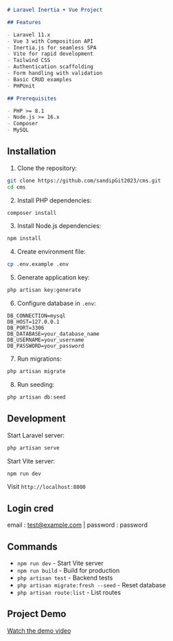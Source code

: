 ```markdown
# Laravel Inertia + Vue Project

## Features

- Laravel 11.x
- Vue 3 with Composition API
- Inertia.js for seamless SPA
- Vite for rapid development
- Tailwind CSS
- Authentication scaffolding
- Form handling with validation
- Basic CRUD examples
- PHPUnit

## Prerequisites

- PHP >= 8.1
- Node.js >= 16.x
- Composer
- MySQL

```
## Installation

1. Clone the repository:
```bash
git clone https://github.com/sandipGit2023/cms.git
cd cms
```

2. Install PHP dependencies:
```bash
composer install
```

3. Install Node.js dependencies:
```bash
npm install
```

4. Create environment file:
```bash
cp .env.example .env
```

5. Generate application key:
```bash
php artisan key:generate
```

6. Configure database in `.env`:
```
DB_CONNECTION=mysql
DB_HOST=127.0.0.1
DB_PORT=3306
DB_DATABASE=your_database_name
DB_USERNAME=your_username
DB_PASSWORD=your_password
```

7. Run migrations:
```bash
php artisan migrate
```

8. Run seeding:
```bash
php artisan db:seed
```

## Development

Start Laravel server:
```bash
php artisan serve
```

Start Vite server:
```bash
npm run dev
```

Visit `http://localhost:8000`

## Login cred

email : test@example.com |
password : password


## Commands

- `npm run dev` - Start Vite server
- `npm run build` - Build for production
- `php artisan test` - Backend tests
- `php artisan migrate:fresh --seed` - Reset database
- `php artisan route:list` - List routes

## Project Demo
[Watch the demo video](https://www.dropbox.com/scl/fi/nb64sf7ajccmvodp05q77/screen-capture-4.webm?rlkey=3mpmkndsj4k8c3smi28otwp7o&st=oiqpqi7y&dl=0)
